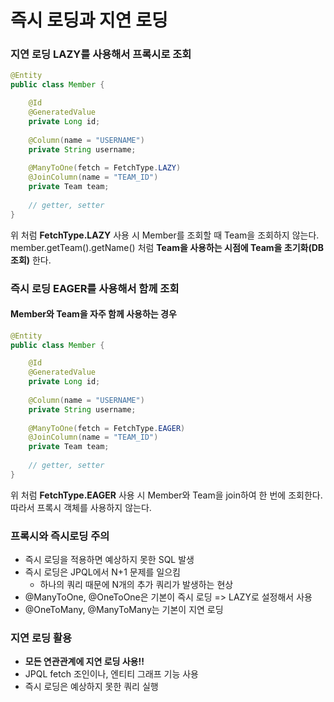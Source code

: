 # 즉시 로딩과 지연 로딩

### 지연 로딩 LAZY를 사용해서 프록시로 조회

```java
@Entity
public class Member {

    @Id
    @GeneratedValue
    private Long id;
    
    @Column(name = "USERNAME")
    private String username;
    
    @ManyToOne(fetch = FetchType.LAZY)
    @JoinColumn(name = "TEAM_ID")
    private Team team;
    
    // getter, setter
}
```

위 처럼 __FetchType.LAZY__ 사용 시 Member를 조회할 때 Team을 조회하지 않는다.  
member.getTeam().getName() 처럼 __Team을 사용하는 시점에 Team을 초기화(DB 조회)__ 한다.

### 즉시 로딩 EAGER를 사용해서 함께 조회

#### Member와 Team을 자주 함께 사용하는 경우

```java
@Entity
public class Member {

    @Id
    @GeneratedValue
    private Long id;
    
    @Column(name = "USERNAME")
    private String username;
    
    @ManyToOne(fetch = FetchType.EAGER)
    @JoinColumn(name = "TEAM_ID")
    private Team team;
    
    // getter, setter
}
```

위 처럼 __FetchType.EAGER__ 사용 시 Member와 Team을 join하여 한 번에 조회한다.  
따라서 프록시 객체를 사용하지 않는다.

### 프록시와 즉시로딩 주의

- 즉시 로딩을 적용하면 예상하지 못한 SQL 발생
- 즉시 로딩은 JPQL에서 N+1 문제를 일으킴
  - 하나의 쿼리 때문에 N개의 추가 쿼리가 발생하는 현상
- @ManyToOne, @OneToOne은 기본이 즉시 로딩 => LAZY로 설정해서 사용
- @OneToMany, @ManyToMany는 기본이 지연 로딩

### 지연 로딩 활용

- __모든 연관관계에 지연 로딩 사용!!__
- JPQL fetch 조인이나, 엔티티 그래프 기능 사용
- 즉시 로딩은 예상하지 못한 쿼리 실행